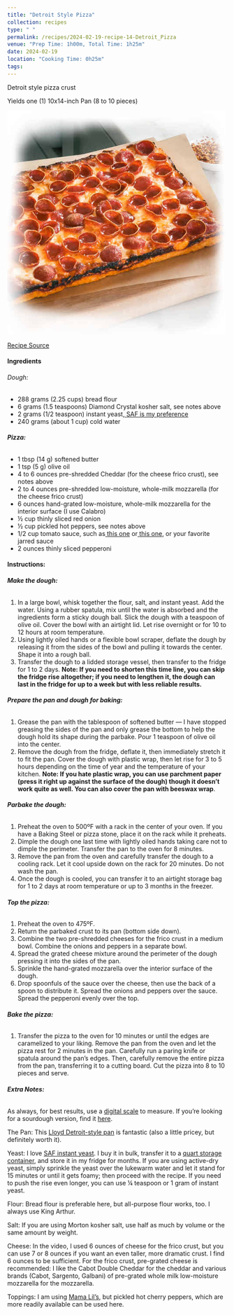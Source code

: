 ```yaml
---
title: "Detroit Style Pizza"
collection: recipes
type: " "
permalink: /recipes/2024-02-19-recipe-14-Detroit_Pizza
venue: "Prep Time: 1h00m, Total Time: 1h25m"
date: 2024-02-19
location: "Cooking Time: 0h25m"
tags: 
---
```


Detroit style pizza crust

Yields one (1) 10x14-inch Pan (8 to 10 pieces)

![Pizza](/images/Recipes_Detroit_Pizza.jpg)

[Recipe Source](https://docs.google.com/document/d/150pesPlUpXjwzoGEW7X4BUQ1sS6HLA3xhlvFJVSC2ns/mobilebasic)

#### Ingredients

###### Dough:

- 288 grams (2.25 cups) bread flour
- 6 grams (1.5 teaspoons) Diamond Crystal kosher salt, see notes above
- 2 grams (1/2 teaspoon) instant yeast,[ ](https://www.google.com/url?q=https://www.google.com/url?q%3Dhttps://www.amazon.com/gp/product/B0001CXUHW/ref%3Das_li_qf_sp_asin_il_tl?ie%3DUTF8%26tag%3Dalexandrask06-20%26camp%3D1789%26creative%3D9325%26linkCode%3Das2%26creativeASIN%3DB0001CXUHW%26linkId%3Da56a3fecda2ab41dde8f5206bc153a57%26th%3D1%26amp;sa%3DD%26amp;source%3Deditors%26amp;ust%3D1708385133390025%26amp;usg%3DAOvVaw0y3ug-l2Cq4CqjFHHOzRnH&sa=D&source=docs&ust=1708385133405560&usg=AOvVaw2ptj6ifvVjsAeeuA6KRJo7)[SAF is my preference](https://www.google.com/url?q=https://www.google.com/url?q%3Dhttps://www.amazon.com/gp/product/B0001CXUHW/ref%3Das_li_qf_sp_asin_il_tl?ie%3DUTF8%26tag%3Dalexandrask06-20%26camp%3D1789%26creative%3D9325%26linkCode%3Das2%26creativeASIN%3DB0001CXUHW%26linkId%3Da56a3fecda2ab41dde8f5206bc153a57%26th%3D1%26amp;sa%3DD%26amp;source%3Deditors%26amp;ust%3D1708385133390367%26amp;usg%3DAOvVaw2DHUXG6GGzH2a0oEHAC41E&sa=D&source=docs&ust=1708385133405647&usg=AOvVaw29GjCvDMzdtNCX3XUa9-EE)
- 240 grams (about 1 cup) cold water

###### **Pizza:**

- 1 tbsp (14 g) softened butter
- 1 tsp (5 g) olive oil
- 4 to 6 ounces pre-shredded Cheddar (for the cheese frico crust), see notes above
- 2 to 4 ounces pre-shredded low-moisture, whole-milk mozzarella (for the cheese frico crust)
- 6 ounces hand-grated low-moisture, whole-milk mozzarella for the interior surface (I use Calabro)
- ½ cup thinly sliced red onion
- ½ cup pickled hot peppers, see notes above
- 1/2 cup tomato sauce, such as[ ](https://www.google.com/url?q=https://www.google.com/url?q%3Dhttps://alexandracooks.com/2021/06/15/quick-homemade-tomato-sauce-canned-tomatoes/%26amp;sa%3DD%26amp;source%3Deditors%26amp;ust%3D1708385133391594%26amp;usg%3DAOvVaw1cLKrcplG9UC1DdrG0umEE&sa=D&source=docs&ust=1708385133405942&usg=AOvVaw1Mz7dRfn7rzIipFKQVPyDK)[this one](https://www.google.com/url?q=https://www.google.com/url?q%3Dhttps://alexandracooks.com/2021/06/15/quick-homemade-tomato-sauce-canned-tomatoes/%26amp;sa%3DD%26amp;source%3Deditors%26amp;ust%3D1708385133391845%26amp;usg%3DAOvVaw3jWx6B3ZEyy1dSSv2Hv2OY&sa=D&source=docs&ust=1708385133406001&usg=AOvVaw1_oxLe0-HTjDMLpOLC3uTI) or[ ](https://www.google.com/url?q=https://www.google.com/url?q%3Dhttps://alexandracooks.com/2020/08/04/quick-fresh-tomato-basil-sauce/%26amp;sa%3DD%26amp;source%3Deditors%26amp;ust%3D1708385133392108%26amp;usg%3DAOvVaw33YplKfHHwBnAiPugqI9FN&sa=D&source=docs&ust=1708385133406059&usg=AOvVaw0jFL7mbpLZWVvAP3aU_djy)[this one](https://www.google.com/url?q=https://www.google.com/url?q%3Dhttps://alexandracooks.com/2020/08/04/quick-fresh-tomato-basil-sauce/%26amp;sa%3DD%26amp;source%3Deditors%26amp;ust%3D1708385133392342%26amp;usg%3DAOvVaw0qCj8wg3R0Rlh8oyG4wPXB&sa=D&source=docs&ust=1708385133406116&usg=AOvVaw1LWt1-gqicaD8fR2COAth9), or your favorite jarred sauce
- 2 ounces thinly sliced pepperoni

#### Instructions:

###### **Make the dough:**

1. In a large bowl, whisk together the flour, salt, and instant yeast. Add the water. Using a rubber spatula, mix until the water is absorbed and the ingredients form a sticky dough ball. Slick the dough with a teaspoon of olive oil. Cover the bowl with an airtight lid. Let rise overnight or for 10 to 12 hours at room temperature.
2. Using lightly oiled hands or a flexible bowl scraper, deflate the dough by releasing it from the sides of the bowl and pulling it towards the center. Shape it into a rough ball.
3. Transfer the dough to a lidded storage vessel, then transfer to the fridge for 1 to 2 days. **Note: If you need to shorten this time line, you can skip the fridge rise altogether; if you need to lengthen it, the dough can last in the fridge for up to a week but with less reliable results.** 

###### **Prepare the pan and dough for baking:**

1. Grease the pan with the tablespoon of softened butter — I have stopped greasing the sides of the pan and only grease the bottom to help the dough hold its shape during the parbake. Pour 1 teaspoon of olive oil into the center.
2. Remove the dough from the fridge, deflate it, then immediately stretch it to fit the pan. Cover the dough with plastic wrap, then let rise for 3 to 5 hours depending on the time of year and the temperature of your kitchen. **Note: If you hate plastic wrap, you can use parchment paper (press it right up against the surface of the dough) though it doesn’t work quite as well. You can also cover the pan with beeswax wrap**.

###### **Parbake the dough:**

1. Preheat the oven to 500ºF with a rack in the center of your oven. If you have a Baking Steel or pizza stone, place it on the rack while it preheats.
2. Dimple the dough one last time with lightly oiled hands taking care not to dimple the perimeter. Transfer the pan to the oven for 8 minutes.
3. Remove the pan from the oven and carefully transfer the dough to a cooling rack. Let it cool upside down on the rack for 20 minutes. Do not wash the pan.
4. Once the dough is cooled, you can transfer it to an airtight storage bag for 1 to 2 days at room temperature or up to 3 months in the freezer.

###### **Top the pizza:**

1. Preheat the oven to 475ºF.
2. Return the parbaked crust to its pan (bottom side down).
3. Combine the two pre-shredded cheeses for the frico crust in a medium bowl. Combine the onions and peppers in a separate bowl.
4.  Spread the grated cheese mixture around the perimeter of the dough pressing it into the sides of the pan.
5. Sprinkle the hand-grated mozzarella over the interior surface of the dough.
6. Drop spoonfuls of the sauce over the cheese, then use the back of a spoon to distribute it. Spread the onions and peppers over the sauce. Spread the pepperoni evenly over the top.

###### **Bake the pizza:**

1. Transfer the pizza to the oven for 10 minutes or until the edges are caramelized to your liking. Remove the pan from the oven and let the pizza rest for 2 minutes in the pan. Carefully run a paring knife or spatula around the pan’s edges. Then, carefully remove the entire pizza from the pan, transferring it to a cutting board. Cut the pizza into 8 to 10 pieces and serve.



###### **Extra Notes:**

As always, for best results, use a [digital scale](https://www.google.com/url?q=https://www.google.com/url?q%3Dhttps://www.amazon.com/gp/product/B004164SRA/ref%3Das_li_qf_asin_il_tl?ie%3DUTF8%26tag%3Dalexandrask06-20%26creative%3D9325%26linkCode%3Das2%26creativeASIN%3DB004164SRA%26linkId%3D7706464bfaf0ee6383ab6cb7c7809f80%26amp;sa%3DD%26amp;source%3Deditors%26amp;ust%3D1708385133386069%26amp;usg%3DAOvVaw1_QqP-9Dl9ykiZrzROfPos&sa=D&source=docs&ust=1708385133404526&usg=AOvVaw1c6xey7Y7u1DNMccCiORNk) to measure. If you’re looking for a sourdough version, find it [here](https://www.google.com/url?q=https://www.google.com/url?q%3Dhttps://alexandracooks.com/2021/08/13/detroit-style-pizza-two-ways-yeast-and-sourdough/%26amp;sa%3DD%26amp;source%3Deditors%26amp;ust%3D1708385133386507%26amp;usg%3DAOvVaw3UK5j-JDknM_sI9vxXtDHU&sa=D&source=docs&ust=1708385133404721&usg=AOvVaw0Klk35foR1QVQkrBVloOrJ).

The Pan: This [Lloyd Detroit-style pan](https://www.google.com/url?q=https://www.google.com/url?q%3Dhttps://www.amazon.com/gp/product/B01FY5PHIK/ref%3Das_li_qf_asin_il_tl?ie%3DUTF8%26tag%3Dalexandrask06-20%26creative%3D9325%26linkCode%3Das2%26creativeASIN%3DB01FY5PHIK%26linkId%3Dc5c64587fbe5ef108ee595776527e03f%26amp;sa%3DD%26amp;source%3Deditors%26amp;ust%3D1708385133387068%26amp;usg%3DAOvVaw0YzxJjC_z4-EQ9TGM_PrOH&sa=D&source=docs&ust=1708385133404835&usg=AOvVaw052UpMVOr1qIYpaZAMOdsQ) is fantastic (also a little pricey, but definitely worth it).

Yeast: I love [SAF instant yeast](https://www.google.com/url?q=https://www.google.com/url?q%3Dhttps://www.amazon.com/gp/product/B00V7F5OPI/ref%3Das_li_qf_asin_il_tl?ie%3DUTF8%26tag%3Dalexandrask06-20%26creative%3D9325%26linkCode%3Das2%26creativeASIN%3DB00V7F5OPI%26linkId%3D2aad5482d3651f965ddd831c0adadfd0%26amp;sa%3DD%26amp;source%3Deditors%26amp;ust%3D1708385133387632%26amp;usg%3DAOvVaw3qaV7qJNOoUMiMfmopFfk4&sa=D&source=docs&ust=1708385133404971&usg=AOvVaw1pEqZFjAkJ9x8EKzLWgD9q). I buy it in bulk, transfer it to a [quart storage container](https://www.google.com/url?q=https://www.google.com/url?q%3Dhttps://www.amazon.com/gp/product/B00M9Z4SV6/ref%3Das_li_qf_asin_il_tl?ie%3DUTF8%26tag%3Dalexandrask06-20%26creative%3D9325%26linkCode%3Das2%26creativeASIN%3DB00M9Z4SV6%26linkId%3Dae2ae7d822efa6438887d439ac6b9915%26amp;sa%3DD%26amp;source%3Deditors%26amp;ust%3D1708385133388013%26amp;usg%3DAOvVaw24imOmdP-scYbFoHGs6hrQ&sa=D&source=docs&ust=1708385133405113&usg=AOvVaw2TKJnWbiEILXFEWjCrru5-), and store it in my fridge for months. If you are using active-dry yeast, simply sprinkle the yeast over the lukewarm water and let it stand for 15 minutes or until it gets foamy; then proceed with the recipe. If you need to push the rise even longer, you can use ¼ teaspoon or 1 gram of instant yeast.

Flour: Bread flour is preferable here, but all-purpose flour works, too. I always use King Arthur.

Salt: If you are using Morton kosher salt, use half as much by volume or the same amount by weight.

Cheese: In the video, I used 6 ounces of cheese for the frico crust, but you can use 7 or 8 ounces if you want an even taller, more dramatic crust. I find 6 ounces to be sufficient. For the frico crust, pre-grated cheese is recommended: I like the Cabot Double Cheddar for the cheddar and various brands (Cabot, Sargento, Galbani) of pre-grated whole milk low-moisture mozzarella for the mozzarella.

Toppings: I am using [Mama Lil’s](https://www.google.com/url?q=https://www.google.com/url?q%3Dhttps://mamalils.com/collections/frontpage/products/mildly-spicy-peppers-in-oil-original-12oz-6-pack?variant%3D14286011301933%26amp;sa%3DD%26amp;source%3Deditors%26amp;ust%3D1708385133389041%26amp;usg%3DAOvVaw3m6_V-jm7pjbLLPV-ePAax&sa=D&source=docs&ust=1708385133405372&usg=AOvVaw1kqdJgNe6s1Pw0RlIk7pav), but pickled hot cherry peppers, which are more readily available can be used here.
